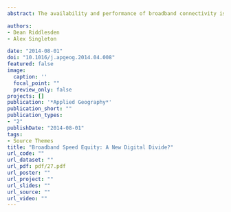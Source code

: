 ```yaml
---
abstract: The availability and performance of broadband connectivity is becoming an increasingly important issue across much of the developed world as the prevalence of richer media services and growing populations have generated increasing demands on existing networks. The heterogeneous geography of broadband infrastructure and investments results in variable service provision, and as such, there exist large disparities in access and performance within different spatio-temporal locations. This paper presents analysis of 4.7 million crowdsourced Internet speed test results that were compiled between 2010 and 2013 alongside various indicators of socio-spatial structure to map disparities in English broadband speed between and within urban areas. Although average speeds have improved over time, inequity is shown to emerge between different societal groups and locations. Short-term dynamics also reveal that in areas of different density, speeds can fall dramatically during peak hours, thus influencing the availability of services. The apparent disparities in access and performance represent a major issue as Internet use becomes increasingly ubiquitous in our everyday lives, with inequalities evoking social and economic disadvantage at local and national scales. This work resonates with UK government policy that has stimulated considerable investment in improving infrastructure, and presents analysis of an expansive crowd sourced “big data” resource for the first time.

authors:
- Dean Riddlesden
- Alex Singleton

date: "2014-08-01"
doi: "10.1016/j.apgeog.2014.04.008"
featured: false
image:
  caption: ''
  focal_point: ""
  preview_only: false
projects: []
publication: '*Applied Geography*'
publication_short: ""
publication_types:
- "2"
publishDate: "2014-08-01"
tags:
- Source Themes
title: "Broadband Speed Equity: A New Digital Divide?"
url_code: ""
url_dataset: ""
url_pdf: pdf/27.pdf
url_poster: ""
url_project: ""
url_slides: ""
url_source: ""
url_video: ""
---
```


